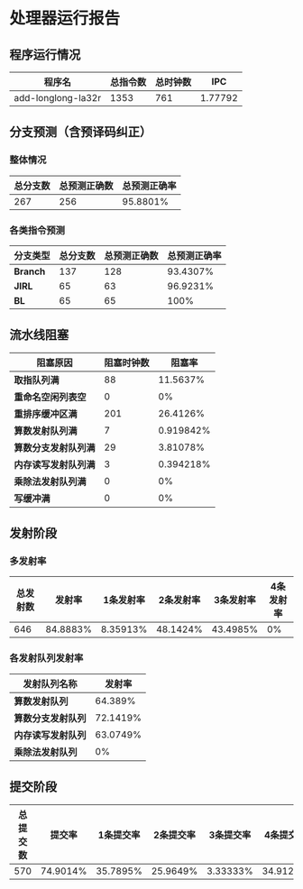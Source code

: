 # 处理器运行报告
## 程序运行情况
|程序名|总指令数|总时钟数|IPC|
|---|---|---|---|
|add-longlong-la32r|1353|761|1.77792|

## 分支预测（含预译码纠正）
### 整体情况
|总分支数|总预测正确数|总预测正确率|
|---|---|---|
|267|256|95.8801%|

### 各类指令预测
|分支类型|总分支数|总预测正确数|总预测正确率|
|---|---|---|---|
|**Branch**| 137 | 128 | 93.4307%|
|**JIRL**| 65 | 63 | 96.9231%|
|**BL**| 65 | 65 | 100%|

## 流水线阻塞
|阻塞原因|阻塞时钟数|阻塞率|
|---|---|---|
|**取指队列满**| 88 | 11.5637%|
|**重命名空闲列表空**|0 | 0%|
|**重排序缓冲区满**|201 | 26.4126%|
|**算数发射队列满**|7 | 0.919842%|
|**算数分支发射队列满**|29 | 3.81078%|
|**内存读写发射队列满**|3 | 0.394218%|
|**乘除法发射队列满**|0 | 0%|
|**写缓冲满**|0 | 0%|

## 发射阶段
### 多发射率
|总发射数|发射率|1条发射率|2条发射率|3条发射率|4条发射率|
|---|---|---|---|---|---|
|646|84.8883%|8.35913%|48.1424%|43.4985%|0%|

### 各发射队列发射率
|发射队列名称|发射率|
|---|---|
|**算数发射队列**|64.389%|
|**算数分支发射队列**|72.1419%|
|**内存读写发射队列**|63.0749%|
|**乘除法发射队列**|0%|

## 提交阶段
|总提交数|提交率|1条提交率|2条提交率|3条提交率|4条提交率|
|---|---|---|---|---|---|
|570|74.9014%|35.7895%|25.9649%|3.33333%|34.9123%|
